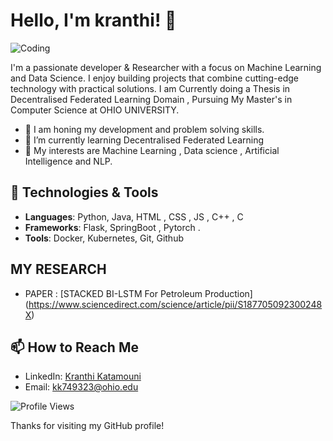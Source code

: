 # Hello, I'm kranthi! 👋

![Coding]([https://your-image-link.com/image.png](https://unsplash.com/photos/blue-and-black-penguin-plush-toy-UT8LMo-wlyk))

I'm a passionate developer & Researcher with a focus on Machine Learning and Data Science. I enjoy building projects that combine cutting-edge technology with practical solutions. I am Currently doing a Thesis in Decentralised Federated Learning Domain , Pursuing My Master's in Computer Science at OHIO UNIVERSITY. 

- 🔭 I am honing my development and problem solving skills.
- 🌱 I’m currently learning Decentralised Federated Learning
- 🔭 My interests are Machine Learning , Data science , Artificial Intelligence and NLP.

## 🔧 Technologies & Tools

- **Languages**: Python, Java, HTML , CSS , JS , C++ , C
- **Frameworks**: Flask, SpringBoot , Pytorch .
- **Tools**: Docker, Kubernetes, Git, Github

## MY RESEARCH 

- PAPER : [STACKED BI-LSTM For Petroleum Production] (https://www.sciencedirect.com/science/article/pii/S187705092300248X)

<!--## 💻 Coding Profiles

- ![LeetCode](https://img.shields.io/badge/-LeetCode-FFA116?style=flat-square&logo=leetcode&logoColor=black): [Your LeetCode Profile](https://leetcode.com/yourusername)

- ![HackerRank](https://img.shields.io/badge/-HackerRank-2EC866?style=flat-square&logo=hackerrank&logoColor=white): [Your HackerRank Profile](https://www.hackerrank.com/yourusername)
  
- ![Codewars](https://img.shields.io/badge/-Codewars-B1361E?style=flat-square&logo=codewars&logoColor=white): [Your Codewars Profile](https://www.codewars.com/users/yourusername)
- ![CodeChef](https://img.shields.io/badge/-CodeChef-5B4638?style=flat-square&logo=codechef&logoColor=white): [Your CodeChef Profile](https://www.codechef.com/users/yourusername)
-->



## 📫 How to Reach Me

- LinkedIn: [Kranthi Katamouni](https://www.linkedin.com/in/kranthi-katamouni/)
- Email: [kk749323@ohio.edu](mailto:kk749323@ohio.edu)



![Profile Views](https://komarev.com/ghpvc/?username=KranthiK0)

Thanks for visiting my GitHub profile!

<!--
**KranthiK0/KranthiK0** is a ✨ _special_ ✨ repository because its `README.md` (this file) appears on your GitHub profile.

Here are some ideas to get you started:

- 🔭 I’m currently working on ...
- 🌱 I’m currently learning ...
- 👯 I’m looking to collaborate on ...
- 🤔 I’m looking for help with ...
- 💬 Ask me about ...
- 📫 How to reach me: ...
- 😄 Pronouns: ...
- ⚡ Fun fact: ...
-->

